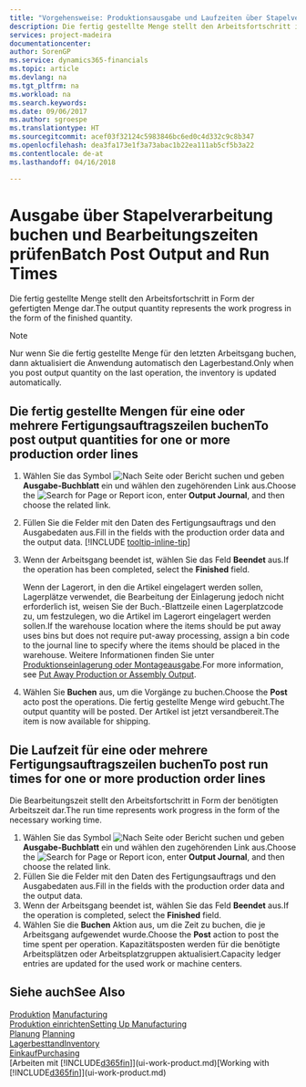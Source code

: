 ```yaml
---
title: "Vorgehensweise: Produktionsausgabe und Laufzeiten über Stapelverarbeitung buchen| Microsoft Docs"
description: Die fertig gestellte Menge stellt den Arbeitsfortschritt in Form der gefertigten Menge dar.
services: project-madeira
documentationcenter: 
author: SorenGP
ms.service: dynamics365-financials
ms.topic: article
ms.devlang: na
ms.tgt_pltfrm: na
ms.workload: na
ms.search.keywords: 
ms.date: 09/06/2017
ms.author: sgroespe
ms.translationtype: HT
ms.sourcegitcommit: acef03f32124c5983846bc6ed0c4d332c9c8b347
ms.openlocfilehash: dea3fa173e1f3a73abac1b22ea111ab5cf5b3a22
ms.contentlocale: de-at
ms.lasthandoff: 04/16/2018

---
```

# <a name="batch-post-output-and-run-times"></a><span data-ttu-id="d4ad8-103">Ausgabe über Stapelverarbeitung buchen und Bearbeitungszeiten prüfen</span><span class="sxs-lookup"><span data-stu-id="d4ad8-103">Batch Post Output and Run Times</span></span>
<span data-ttu-id="d4ad8-104">Die fertig gestellte Menge stellt den Arbeitsfortschritt in Form der gefertigten Menge dar.</span><span class="sxs-lookup"><span data-stu-id="d4ad8-104">The output quantity represents the work progress in the form of the finished quantity.</span></span>  

> [!NOTE]
> <span data-ttu-id="d4ad8-105">Nur wenn Sie die fertig gestellte Menge für den letzten Arbeitsgang buchen, dann aktualisiert die Anwendung automatisch den Lagerbestand.</span><span class="sxs-lookup"><span data-stu-id="d4ad8-105">Only when you post output quantity on the last operation, the inventory is updated automatically.</span></span>  

## <a name="to-post-output-quantities-for-one-or-more-production-order-lines"></a><span data-ttu-id="d4ad8-106">Die fertig gestellte Mengen für eine oder mehrere Fertigungsauftragszeilen buchen</span><span class="sxs-lookup"><span data-stu-id="d4ad8-106">To post output quantities for one or more production order lines</span></span>
1. <span data-ttu-id="d4ad8-107">Wählen Sie das Symbol ![Nach Seite oder Bericht suchen](media/ui-search/search_small.png "Nach Seite oder Bericht suchen") und geben **Ausgabe-Buchblatt** ein und wählen den zugehörenden Link aus.</span><span class="sxs-lookup"><span data-stu-id="d4ad8-107">Choose the ![Search for Page or Report](media/ui-search/search_small.png "Search for Page or Report icon") icon, enter **Output Journal**, and then choose the related link.</span></span>  
2. <span data-ttu-id="d4ad8-108">Füllen Sie die Felder mit den Daten des Fertigungsauftrags und den Ausgabedaten aus.</span><span class="sxs-lookup"><span data-stu-id="d4ad8-108">Fill in the fields with the production order data and the output data.</span></span> [!INCLUDE [tooltip-inline-tip](includes/tooltip-inline-tip_md.md)]
3. <span data-ttu-id="d4ad8-109">Wenn der Arbeitsgang beendet ist, wählen Sie das Feld **Beendet** aus.</span><span class="sxs-lookup"><span data-stu-id="d4ad8-109">If the operation has been completed, select the **Finished** field.</span></span>  

    <span data-ttu-id="d4ad8-110">Wenn der Lagerort, in den die Artikel eingelagert werden sollen, Lagerplätze verwendet, die Bearbeitung der Einlagerung jedoch nicht erforderlich ist,  weisen Sie der Buch.-Blattzeile einen Lagerplatzcode zu, um festzulegen, wo die Artikel im Lagerort eingelagert werden sollen.</span><span class="sxs-lookup"><span data-stu-id="d4ad8-110">If the warehouse location where the items should be put away uses bins but does not require put-away processing,  assign a bin code to the journal line to specify where the items should be placed in the warehouse.</span></span> <span data-ttu-id="d4ad8-111">Weitere Informationen finden Sie unter [Produktionseinlagerung oder Montageausgabe](warehouse-how-to-put-away-production-output.md).</span><span class="sxs-lookup"><span data-stu-id="d4ad8-111">For more information, see [Put Away Production or Assembly Output](warehouse-how-to-put-away-production-output.md).</span></span>  

4. <span data-ttu-id="d4ad8-112">Wählen Sie **Buchen** aus, um die Vorgänge zu buchen.</span><span class="sxs-lookup"><span data-stu-id="d4ad8-112">Choose the **Post** acto post the operations.</span></span> <span data-ttu-id="d4ad8-113">Die fertig gestellte Menge wird gebucht.</span><span class="sxs-lookup"><span data-stu-id="d4ad8-113">The output quantity will be posted.</span></span> <span data-ttu-id="d4ad8-114">Der Artikel ist jetzt versandbereit.</span><span class="sxs-lookup"><span data-stu-id="d4ad8-114">The item is now available for shipping.</span></span>  

## <a name="to-post-run-times-for-one-or-more-production-order-lines"></a><span data-ttu-id="d4ad8-115">Die Laufzeit für eine oder mehrere Fertigungsauftragszeilen buchen</span><span class="sxs-lookup"><span data-stu-id="d4ad8-115">To post run times for one or more production order lines</span></span>
<span data-ttu-id="d4ad8-116">Die Bearbeitungszeit stellt den Arbeitsfortschritt in Form der benötigten Arbeitszeit dar.</span><span class="sxs-lookup"><span data-stu-id="d4ad8-116">The run time represents work progress in the form of the necessary working time.</span></span>    

1.  <span data-ttu-id="d4ad8-117">Wählen Sie das Symbol ![Nach Seite oder Bericht suchen](media/ui-search/search_small.png "Nach Seite oder Bericht suchen") und geben **Ausgabe-Buchblatt** ein und wählen den zugehörenden Link aus.</span><span class="sxs-lookup"><span data-stu-id="d4ad8-117">Choose the ![Search for Page or Report](media/ui-search/search_small.png "Search for Page or Report icon") icon, enter **Output Journal**, and then choose the related link.</span></span>  
2. <span data-ttu-id="d4ad8-118">Füllen Sie die Felder mit den Daten des Fertigungsauftrags und den Ausgabedaten aus.</span><span class="sxs-lookup"><span data-stu-id="d4ad8-118">Fill in the fields with the production order data and the output data.</span></span>  
3.  <span data-ttu-id="d4ad8-119">Wenn der Arbeitsgang beendet ist, wählen Sie das Feld **Beendet** aus.</span><span class="sxs-lookup"><span data-stu-id="d4ad8-119">If the operation is completed, select the **Finished** field.</span></span>  
4. <span data-ttu-id="d4ad8-120">Wählen Sie die **Buchen** Aktion aus, um die Zeit zu buchen, die je Arbeitsgang aufgewendet wurde.</span><span class="sxs-lookup"><span data-stu-id="d4ad8-120">Choose the **Post** action to post the time spent per operation.</span></span> <span data-ttu-id="d4ad8-121">Kapazitätsposten werden für die benötigte Arbeitsplätzen oder Arbeitsplatzgruppen aktualisiert.</span><span class="sxs-lookup"><span data-stu-id="d4ad8-121">Capacity ledger entries are updated for the used work or machine centers.</span></span>

## <a name="see-also"></a><span data-ttu-id="d4ad8-122">Siehe auch</span><span class="sxs-lookup"><span data-stu-id="d4ad8-122">See Also</span></span>  
<span data-ttu-id="d4ad8-123">[Produktion](production-manage-manufacturing.md)  </span><span class="sxs-lookup"><span data-stu-id="d4ad8-123">[Manufacturing](production-manage-manufacturing.md)  </span></span>  
[<span data-ttu-id="d4ad8-124">Produktion einrichten</span><span class="sxs-lookup"><span data-stu-id="d4ad8-124">Setting Up Manufacturing</span></span>](production-configure-production-processes.md)  
<span data-ttu-id="d4ad8-125">[Planung](production-planning.md)    </span><span class="sxs-lookup"><span data-stu-id="d4ad8-125">[Planning](production-planning.md)    </span></span>  
[<span data-ttu-id="d4ad8-126">Lagerbesttand</span><span class="sxs-lookup"><span data-stu-id="d4ad8-126">Inventory</span></span>](inventory-manage-inventory.md)  
[<span data-ttu-id="d4ad8-127">Einkauf</span><span class="sxs-lookup"><span data-stu-id="d4ad8-127">Purchasing</span></span>](purchasing-manage-purchasing.md)  
<span data-ttu-id="d4ad8-128">[Arbeiten mit [!INCLUDE[d365fin](includes/d365fin_md.md)]](ui-work-product.md)</span><span class="sxs-lookup"><span data-stu-id="d4ad8-128">[Working with [!INCLUDE[d365fin](includes/d365fin_md.md)]](ui-work-product.md)</span></span>

